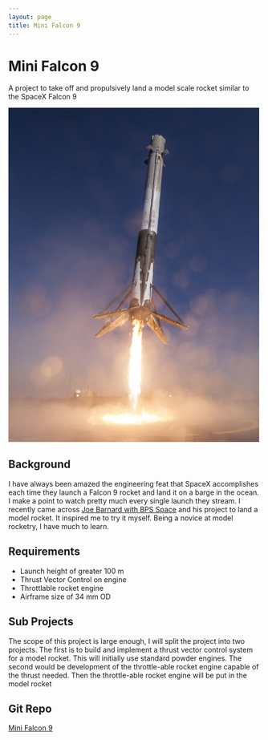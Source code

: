 ```yaml
---
layout: page
title: Mini Falcon 9
---
```

# Mini Falcon 9
A project to take off and propulsively land a model scale rocket similar to the SpaceX Falcon 9

<img src="/assets/img/falcon9_landing.jpg" width="500">

## Background
I have always been amazed the engineering feat that SpaceX accomplishes each time they launch a Falcon 9 rocket and land it on a barge in the ocean.  I make a point to watch pretty much every single launch they stream.  I recently came across [Joe Barnard with BPS Space]("https://bps.space/") and his project to land a model rocket.  It inspired me to try it myself.  Being a novice at model rocketry, I have much to learn.

## Requirements
- Launch height of greater 100 m
- Thrust Vector Control on engine
- Throttlable rocket engine
- Airframe size of 34 mm OD

## Sub Projects
The scope of this project is large enough, I will split the project into two projects.  The first is to build and implement a thrust vector control system for a model rocket.  This will initially use standard powder engines.  The second would be development of the throttle-able rocket engine capable of the thrust needed.  Then the throttle-able rocket engine will be put in the model rocket

## Git Repo
[Mini Falcon 9](https://github.com/pburgeson/minifalcon9)